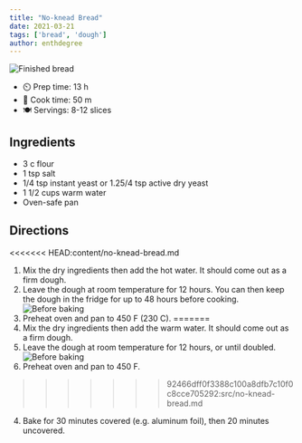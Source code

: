 ```yaml
---
title: "No-knead Bread"
date: 2021-03-21
tags: ['bread', 'dough']
author: enthdegree
---
```


![Finished bread](/pix/no-knead-bread-1.webp)

- ⏲️ Prep time: 13 h
- 🍳 Cook time: 50 m
- 🍽️ Servings: 8-12 slices

## Ingredients

- 3 c flour
- 1 tsp salt
- 1/4 tsp instant yeast or 1.25/4 tsp active dry yeast
- 1 1/2 cups warm water
- Oven-safe pan

## Directions

<<<<<<< HEAD:content/no-knead-bread.md
 1. Mix the dry ingredients then add the hot water. It should come out as a firm dough.
 2. Leave the dough at room temperature for 12 hours. You can then keep the dough in the fridge for up to 48 hours before cooking.
    ![Before baking](/pix/no-knead-bread-2.webp)
 3. Preheat oven and pan to 450 F (230 C).
=======
 1. Mix the dry ingredients then add the warm water. It should come out as a firm dough.
 2. Leave the dough at room temperature for 12 hours, or until doubled.
    ![Before baking](pix/no-knead-bread-2.webp)
 3. Preheat oven and pan to 450 F.
>>>>>>> 92466dff0f3388c100a8dfb7c10f0c8cce705292:src/no-knead-bread.md
 4. Bake for 30 minutes covered (e.g. aluminum foil), then 20 minutes uncovered.

